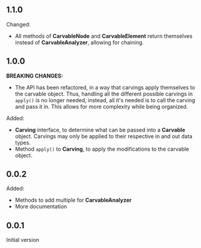 ## 1.1.0

Changed:
- All methods of **CarvableNode** and **CarvableElement** return themselves instead of **CarvableAnalyzer**,
	allowing for chaining.

## 1.0.0

**BREAKING CHANGES:**
- The API has been refactored, in a way that carvings apply themselves to the carvable object.
	Thus, handling all the different possible carvings in `apply()` is no longer needed, instead,
	all it's needed is to call the carving and pass it in.
	This allows for more complexity while being organized.

Added:
- **Carving** interface, to determine what can be passed into a **Carvable** object.
	Carvings may only be applied to their respective in and out data types.
- Method `apply()` to **Carving**, to apply the modifications to the carvable object.

## 0.0.2

Added:
- Methods to add multiple for **CarvableAnalyzer**
- More documentation

## 0.0.1

Initial version
